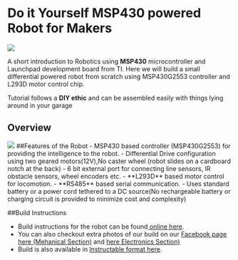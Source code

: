 
# Do it Yourself MSP430 powered Robot for Makers

<img src="http://xanthium.in/sites/default/files/site-images/launchpad-robot/msp430-launchpad-robot-booster-pack.jpg" />



A short introduction to Robotics using **MSP430** microcontroller and Launchpad development board from TI.
Here we will build a small differential powered robot from scratch using MSP430G2553 controller and L293D motor control chip.

Tutorial follows a **DIY ethic** and can be assembled easily with things lying around in your garage

## Overview
<img src = "http://www.xanthium.in/sites/default/files/site-images/launchpad-robot-electronics/MSP430-launchpad-robot-block-diagram.jpg" />
##Features of the Robot
 - MSP430 based controller (MSP430G2553) for providing the intelligence to the robot.
 - Differential Drive configuration using two geared motors(12V),No caster wheel (robot slides on a cardboard notch at the back)
 - 6 bit external port for connecting line sensors, IR obstacle sensors, wheel encoders etc.
 - **L293D** based motor control for locomotion.
 - **RS485** based serial communication.
 - Uses standard battery or a power cord tethered to a DC source(No rechargeable battery or charging circuit is provided to minimize cost and complexity)

##Build Instructions
 - Build instructions for the robot can be found<a href = "http://xanthium.in/make-your-own-msp430-launchpad-robot"> online here</a>.
 - You can also checkout extra photos of our build on our <a href = "https://web.facebook.com/media/set/?set=a.998687233498271.1073741830.986869871346674&type=3&_rdr">Facebook page here (Mehanical Section)</a> and <a href = "https://web.facebook.com/media/set/?set=a.998719560161705.1073741832.986869871346674&type=3&_rdr">here Electronics Section)</a>  
 - Build is also available in <a href = "http://www.instructables.com/id/Building-a-Robot-using-MSP430-Launchpad/">Instructable format here</a>.
 

